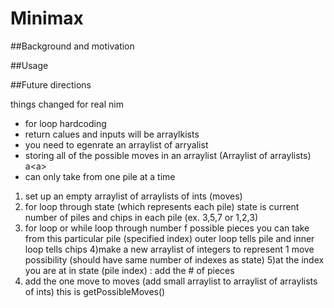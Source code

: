 # Minimax

##Background and motivation

##Usage

##Future directions


things changed for real nim
- for loop hardcoding
- return calues and inputs will be arraylkists 
- you need to egenrate an arraylist of arryalist 
- storing all  of the possible moves in an arraylist (Arraylist of arraylists) a<a<int>>
- can only take from one pile at a time 
1) set up an empty arraylist of arraylists of ints (moves)
2) for loop through state (which represents each pile) state is current number of piles and chips in each pile (ex. 3,5,7 or 1,2,3)
3) for loop or while loop through number f possible pieces you can take from this particular pile (specified index)
outer loop tells pile and inner loop tells chips
4)make a new arraylist of integers to represent 1 move possibility (should have same number of indexes as state)
5)at the index you are at in state (pile index) : add the # of pieces 
6) add the one move to moves (add small arraylist to arraylist of arraylists of ints)
this is getPossibleMoves()
